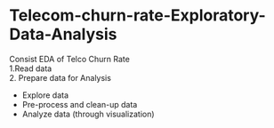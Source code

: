 # Telecom-churn-rate-Exploratory-Data-Analysis
Consist EDA of Telco Churn Rate <br />
1.Read data <br />
2. Prepare data for Analysis <br />
- Explore data <br />
- Pre-process and clean-up data <br />
- Analyze data (through visualization) <br />
